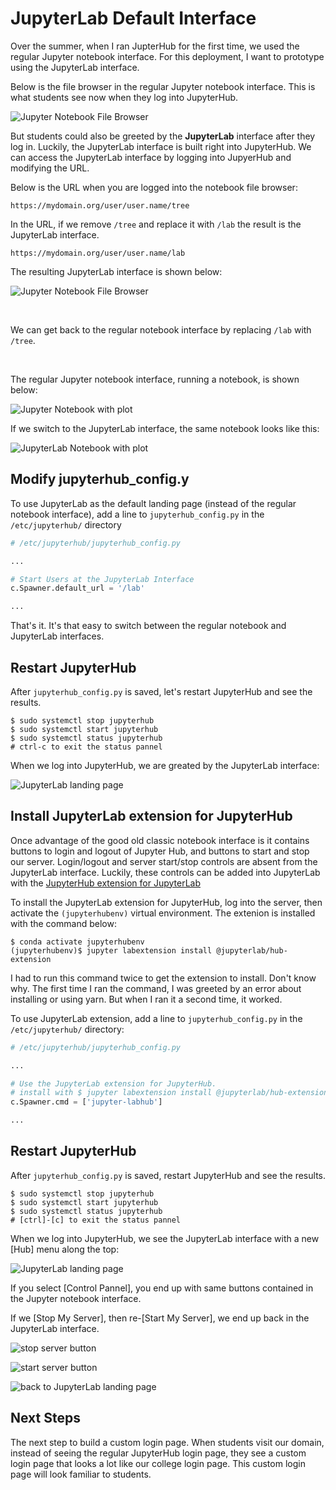 # JupyterLab Default Interface

Over the summer, when I ran JupterHub for the first time, we used the regular Jupyter notebook interface. For this deployment, I want to prototype using the JupyterLab interface. 

Below is the file browser in the regular Jupyter notebook interface. This is what students see now when they log into JupyterHub.

![Jupyter Notebook File Browser](images/jupyter_notebook_file_browser.png)

But students could also be greeted by the **JupyterLab** interface after they log in. Luckily, the JupyterLab interface is built right into JupyterHub. We can access the JupyterLab interface by logging into JupyerHub and modifying the URL.

Below is the URL when you are logged into the notebook file browser:

```
https://mydomain.org/user/user.name/tree
```

In the URL, if we remove ```/tree``` and replace it with ```/lab``` the result is the JupyterLab interface.

```
https://mydomain.org/user/user.name/lab
```

The resulting JupyterLab interface is shown below:

![Jupyter Notebook File Browser](images/jupyterlab_interface.png)

<br>

We can get back to the regular notebook interface by replacing ```/lab``` with ```/tree```.

<br>

The regular Jupyter notebook interface, running a notebook, is shown below:

![Jupyter Notebook with plot](images/jupyter_notebook_with_plot.png)


If we switch to the JupyterLab interface, the same notebook looks like this:

![JupyterLab Notebook with plot](images/jupyterlab_notebook_with_plot.png)

## Modify jupyterhub_config.y

To use JupyterLab as the default landing page (instead of the regular notebook interface), add a line to ```jupyterhub_config.py``` in the ```/etc/jupyterhub/``` directory

```python
# /etc/jupyterhub/jupyterhub_config.py

...

# Start Users at the JupyterLab Interface
c.Spawner.default_url = '/lab'

...
```

That's it. It's that easy to switch between the regular notebook and JupyterLab interfaces.


## Restart JupyterHub

After ```jupyterhub_config.py``` is saved, let's restart JupyterHub and see the results.

```text
$ sudo systemctl stop jupyterhub
$ sudo systemctl start jupyterhub
$ sudo systemctl status jupyterhub
# ctrl-c to exit the status pannel
```

When we log into JupyterHub, we are greated by the JupyterLab interface:

![JupyterLab landing page](images/jupyterlab_landing_page.png)

## Install JupyterLab extension for JupyterHub

Once advantage of the good old classic notebook interface is it contains buttons to login and logout of Jupyter Hub, and buttons to start and stop our server. Login/logout and server start/stop controls are absent from the JupyterLab interface. Luckily, these controls can be added into JupyterLab with the [JupyterHub extension for JupyterLab](https://github.com/jupyterhub/jupyterlab-hub)

To install the JupyterLab extension for JupyterHub, log 
into the server, then activate the ```(jupyterhubenv)``` virtual environment. The extenion is installed with the command below:

```text
$ conda activate jupyterhubenv
(jupyterhubenv)$ jupyter labextension install @jupyterlab/hub-extension
```

I had to run this command twice to get the extension to install. Don't know why. The first time I ran the command, I was greeted by an error about installing or using yarn. But when I ran it a second time, it worked.

To use JupyterLab extension, add a line to ```jupyterhub_config.py``` in the ```/etc/jupyterhub/``` directory:

```python
# /etc/jupyterhub/jupyterhub_config.py

...

# Use the JupyterLab extension for JupyterHub.
# install with $ jupyter labextension install @jupyterlab/hub-extension
c.Spawner.cmd = ['jupyter-labhub']

...

```

## Restart JupyterHub

After ```jupyterhub_config.py``` is saved, restart JupyterHub and see the results.

```
$ sudo systemctl stop jupyterhub
$ sudo systemctl start jupyterhub
$ sudo systemctl status jupyterhub
# [ctrl]-[c] to exit the status pannel
```

When we log into JupyterHub, we see the JupyterLab interface with a new [Hub] menu along the top:

![JupyterLab landing page](images/hub_menu_in_jupyterlab.png)

If you select [Control Pannel], you end up with same buttons contained in the Jupyter notebook interface. 

If we [Stop My Server], then re-[Start My Server], we end up back in the JupyterLab interface.

![stop server button](images/stop_server_buttons.png)

![start server button](images/start_server_button.png)

![back to JupyterLab landing page](images/back_to_jupyterlab.png)

## Next Steps

The next step to build a custom login page. When students visit our domain, instead of seeing the regular JupyterHub login page, they see a custom login page that looks a lot like our college login page. This custom login page will look familiar to students.

<br>
